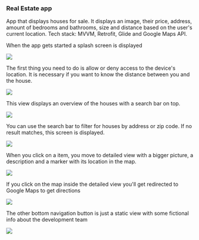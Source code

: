 ### Real Estate app

App that displays houses for sale. It displays an image, their price, address, amount of bedrooms and bathrooms, size and distance based on the user's current location.
Tech stack: MVVM, Retrofit, Glide and Google Maps API. 

When the app gets started a splash screen is displayed

![](assets/splashscreen.png)

The first thing you need to do is allow or deny access to the device's location. It is necessary if you want to know the distance between you and the house.

![](assets/permissions.png)

This view displays an overview of the houses with a search bar on top.

![](assets/overview.png)

You can use the search bar to filter for houses by address or zip code. If no result matches, this screen is displayed.

![](assets/Noresult.png)

When you click on a item, you move to detailed view with a bigger picture, a description and a marker with its location in the map.

![](assets/detail.png)

If you click on the map inside the detailed view you'll get redirected to Google Maps to get directions

![](assets/directions.png)

The other bottom navigation button is just a static view with some fictional info about the development team

![](assets/info.png)

